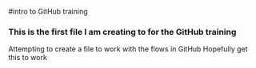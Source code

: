 #intro to GitHub training

### This is the first file I am creating to for the GitHub training

Attempting to create a file to work with the flows in GitHub
Hopefully get this to work